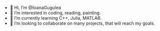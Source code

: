 - 👋 Hi, I’m @IoanaGugulea
- 👀 I’m interested in coding, reading, painting.
- 🌱 I’m currently learning C++, Julia, MATLAB.
- 💞️ I’m looking to collaborate on many projects, that will reach my goals.


<!---
IoanaGugulea/IoanaGugulea is a ✨ special ✨ repository because its `README.md` (this file) appears on your GitHub profile.
You can click the Preview link to take a look at your changes.
--->

